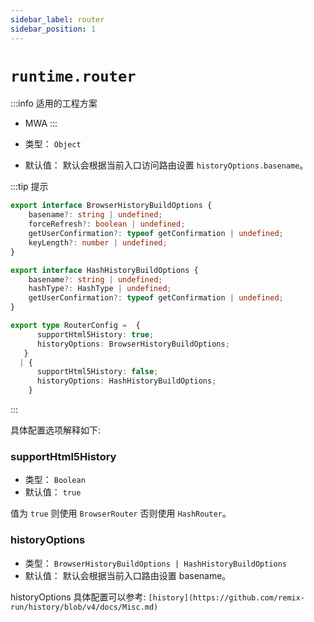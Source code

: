 ```yaml
---
sidebar_label: router
sidebar_position: 1
---
```


# `runtime.router`

:::info 适用的工程方案
* MWA
:::

* 类型： `Object`
* 默认值： 默认会根据当前入口访问路由设置 `historyOptions.basename`。

:::tip 提示

```typescript
export interface BrowserHistoryBuildOptions {
    basename?: string | undefined;
    forceRefresh?: boolean | undefined;
    getUserConfirmation?: typeof getConfirmation | undefined;
    keyLength?: number | undefined;
}

export interface HashHistoryBuildOptions {
    basename?: string | undefined;
    hashType?: HashType | undefined;
    getUserConfirmation?: typeof getConfirmation | undefined;
}

export type RouterConfig =  {
      supportHtml5History: true;
      historyOptions: BrowserHistoryBuildOptions;
   }
  | {
      supportHtml5History: false;
      historyOptions: HashHistoryBuildOptions;
    }
```
:::

具体配置选项解释如下:

### supportHtml5History

* 类型： `Boolean`
* 默认值： `true`

值为 `true` 则使用 `BrowserRouter` 否则使用 `HashRouter`。

### historyOptions

* 类型： `BrowserHistoryBuildOptions | HashHistoryBuildOptions`
* 默认值： 默认会根据当前入口路由设置 basename。

historyOptions 具体配置可以参考: `[history](https://github.com/remix-run/history/blob/v4/docs/Misc.md)`
